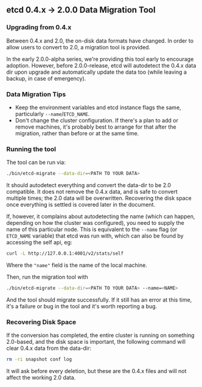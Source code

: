 ## etcd 0.4.x -> 2.0.0 Data Migration Tool

### Upgrading from 0.4.x

Between 0.4.x and 2.0, the on-disk data formats have changed. In order to allow users to convert to 2.0, a migration tool is provided.

In the early 2.0.0-alpha series, we're providing this tool early to encourage adoption. However, before 2.0.0-release, etcd will autodetect the 0.4.x data dir upon upgrade and automatically update the data too (while leaving a backup, in case of emergency).

### Data Migration Tips

* Keep the environment variables and etcd instance flags the same, particularly `--name`/`ETCD_NAME`.
* Don't change the cluster configuration. If there's a plan to add or remove machines, it's probably best to arrange for that after the migration, rather than before or at the same time.

### Running the tool

The tool can be run via:
```sh
./bin/etcd-migrate --data-dir=<PATH TO YOUR DATA>
```

It should autodetect everything and convert the data-dir to be 2.0 compatible. It does not remove the 0.4.x data, and is safe to convert multiple times; the 2.0 data will be overwritten. Recovering the disk space once everything is settled is covered later in the document.

If, however, it complains about autodetecting the name (which can happen, depending on how the cluster was configured), you need to supply the name of this particular node. This is equivalent to the `--name` flag (or `ETCD_NAME` variable) that etcd was run with, which can also be found by accessing the self api, eg:

```sh
curl -L http://127.0.0.1:4001/v2/stats/self
```

Where the `"name"` field is the name of the local machine.

Then, run the migration tool with

```sh
./bin/etcd-migrate --data-dir=<PATH TO YOUR DATA> --name=<NAME>
```

And the tool should migrate successfully. If it still has an error at this time, it's a failure or bug in the tool and it's worth reporting a bug.

### Recovering Disk Space

If the conversion has completed, the entire cluster is running on something 2.0-based, and the disk space is important, the following command will clear 0.4.x data from the data-dir:

```sh
rm -ri snapshot conf log
```

It will ask before every deletion, but these are the 0.4.x files and will not affect the working 2.0 data.

